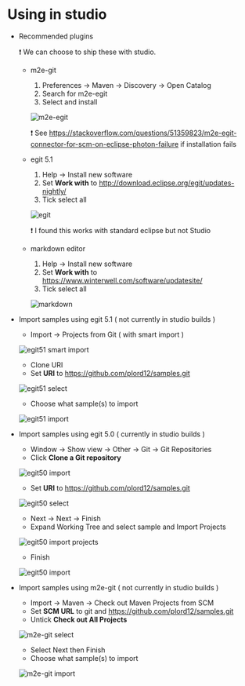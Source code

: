 # Using in studio


* Recommended plugins

    :heavy_exclamation_mark: We can choose to ship these with studio.
 
    * m2e-git
        1. Preferences -> Maven -> Discovery -> Open Catalog
        2. Search for m2e-egit
        3. Select and install

        ![m2e-egit](m2e-egit.png)

        :heavy_exclamation_mark: See https://stackoverflow.com/questions/51359823/m2e-egit-connector-for-scm-on-eclipse-photon-failure if installation fails

    * egit 5.1
        1. Help -> Install new software
        2. Set **Work with** to http://download.eclipse.org/egit/updates-nightly/
        3. Tick select all

        ![egit](egit.png)

        :heavy_exclamation_mark: I found this works with standard eclipse but not Studio

    * markdown editor
        1. Help -> Install new software
        2. Set **Work with** to https://www.winterwell.com/software/updatesite/
        3. Tick select all

        ![markdown](markdown.png)

* Import samples using egit 5.1 ( not currently in studio builds )

    * Import -> Projects from Git ( with smart import )

    ![egit51 smart import](egit51-smartimport.png)

    * Clone URI
    * Set **URI** to https://github.com/plord12/samples.git

    ![egit51 select](egit51-select.png)

    * Choose what sample(s) to import

    ![egit51 import](egit51-import.png)

* Import samples using egit 5.0 ( currently in studio builds )

    * Window -> Show view -> Other -> Git -> Git Repositories
    * Click **Clone a Git repository**

    ![egit50 import](egit50-clone.png)

    * Set **URI** to https://github.com/plord12/samples.git

    ![egit50 select](egit50-select.png)

    * Next -> Next -> Finish
    * Expand Working Tree and select sample and Import Projects

    ![egit50 import projects](egit50-importprojects.png)

    * Finish

    ![egit50 import](egit50-import.png)

* Import samples using m2e-git ( not currently in studio builds )

    * Import -> Maven -> Check out Maven Projects from SCM
    * Set **SCM URL** to git and https://github.com/plord12/samples.git
    * Untick **Check out All Projects**

    ![m2e-git select](m2e-git-select.png)

    * Select Next then Finish
    * Choose what sample(s) to import

    ![m2e-git import](m2e-git-import.png)
